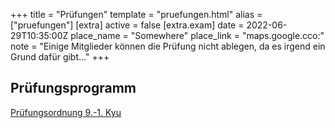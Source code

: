 +++
title = "Prüfungen"
template = "pruefungen.html"
alias = ["pruefungen"]
[extra]
active = false
[extra.exam]
date = 2022-06-29T10:35:00Z
place_name = "Somewhere"
place_link = "maps.google.cco:"
note = "Einige Mitglieder können die Prüfung nicht ablegen, da es irgend ein Grund dafür gibt..."
+++

## Prüfungsprogramm

[Prüfungsordnung 9.-1. Kyu](pruefungen/Wado_Pruefungsprogram.pdf)
